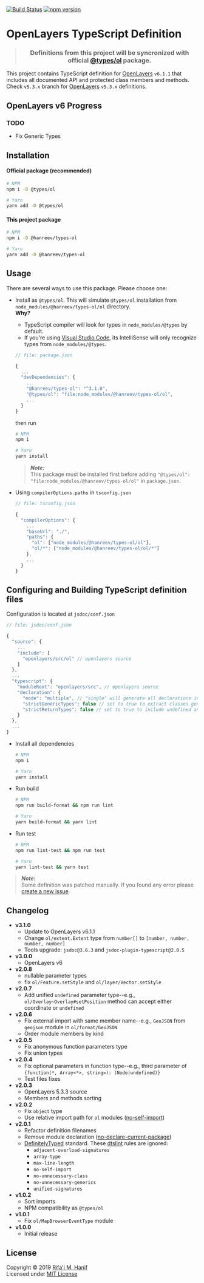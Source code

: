 [![Build Status](https://travis-ci.org/hanreev/types-ol.svg?branch=master)](https://travis-ci.org/hanreev/types-ol)
[![npm version](https://badge.fury.io/js/%40hanreev%2Ftypes-ol.svg)](https://badge.fury.io/js/%40hanreev%2Ftypes-ol)



# OpenLayers TypeScript Definition



> <h3 align="center">Definitions from this project will be syncronized with official <a href="https://www.npmjs.com/package/@types/ol">@types/ol</a> package.</h3>



This project contains TypeScript definition for [OpenLayers](https://openlayers.org/) `v6.1.1` that includes all documented API and protected class members and methods.
Check `v5.3.x` branch for [OpenLayers](https://openlayers.org/) `v5.3.x` definitions.



## OpenLayers v6 Progress

### TODO
- Fix Generic Types


## Installation

#### Official package (recommended)

```bash
# NPM
npm i -D @types/ol

# Yarn
yarn add -D @types/ol
```

#### This project package

```bash
# NPM
npm i -D @hanreev/types-ol

# Yarn
yarn add -D @hanreev/types-ol
```



## Usage

There are several ways to use this package. Please choose one:

- Install as `@types/ol`. This will simulate `@types/ol` installation from `node_modules/@hanreev/types-ol/ol` directory.  
  **Why?**

  - TypeScript compiler will look for types in `node_modules/@types` by default.
  - If you're using [Visual Studio Code](https://code.visualstudio.com/), its IntelliSense will only recognize types from `node_modules/@types`.

  ```js
  // file: package.json

  {
    ...
    "devDependencies": {
      ...
      "@hanreev/types-ol": "^3.1.0",
      "@types/ol": "file:node_modules/@hanreev/types-ol/ol",
      ...
    }
  }
  ```

  then run

  ```bash
  # NPM
  npm i

  # Yarn
  yarn install
  ```

  > **_Note:_**  
  > This package must be installed first before adding `"@types/ol": "file:node_modules/@hanreev/types-ol/ol"` in `package.json`.

- Using `compilerOptions.paths` in `tsconfig.json`

  ```js
  // file: tsconfig.json

  {
    "compilerOptions": {
      ...
      "baseUrl": "./",
      "paths": {
        "ol": ["node_modules/@hanreev/types-ol/ol"],
        "ol/*": ["node_modules/@hanreev/types-ol/ol/*"]
      },
      ...
    }
  }
  ```



## Configuring and Building TypeScript definition files

Configuration is located at `jsdoc/conf.json`

```js
// file: jsdoc/conf.json

{
  "source": {
    ...
    "include": [
      "openlayers/src/ol" // openlayers source
    ]
  },
  ...
  "typescript": {
    "moduleRoot": "openlayers/src", // openlayers source
    "declaration": {
      "mode": "multiple", // "single" will generate all declarations in single index.d.ts file.
      "strictGenericTypes": false // set to true to extract classes generic type from super class, members and methods.
      "strictReturnTypes": false // set to true to include undefined and null return.
    }
  },
  ...
}
```

- Install all dependencies

  ```bash
  # NPM
  npm i

  # Yarn
  yarn install
  ```

- Run build

  ```bash
  # NPM
  npm run build-format && npm run lint

  # Yarn
  yarn build-format && yarn lint
  ```

- Run test

  ```bash
  # NPM
  npm run lint-test && npm run test

  # Yarn
  yarn lint-test && yarn test
  ```

> **_Note:_**  
> Some definition was patched manually. If you found any error please [create a new issue](https://github.com/hanreev/types-ol/issues).



## Changelog

- **v3.1.0**
  - Update to OpenLayers v6.1.1
  - Change `ol/extent.Extent` type from `number[]` to `[number, number, number, number]`
  - Tools upgrade: `jsdoc@3.6.3` and `jsdoc-plugin-typescript@2.0.5`
- **v3.0.0**
  - OpenLayers v6
- **v2.0.8**
  - nullable parameter types
  - fix `ol/Feature.setStyle` and `ol/layer/Vector.setStyle`
- **v2.0.7**
  - Add unified `undefined` parameter type--e.g., `ol/Overlay~Overlay#setPosition` method can accept either coordinate or `undefined`
- **v2.0.6**
  - Fix external import with same member name--e.g., `GeoJSON` from `geojson` module in `ol/format/GeoJSON`
  - Order module members by kind
- **v2.0.5**
  - Fix anonymous function parameters type
  - Fix union types
- **v2.0.4**
  - Fix optional parameters in function type--e.g., third parameter of `{function(*, Array<*>, string=): (Node|undefined)}`
  - Test files fixes
- **v2.0.3**
  - OpenLayers 5.3.3 source
  - Members and methods sorting
- **v2.0.2**
  - Fix `object` type
  - Use relative import path for `ol` modules ([no-self-import](https://github.com/microsoft/dtslint/blob/master/docs/no-self-import.md))
- **v2.0.1**
  - Refactor definition filenames
  - Remove module declaration ([no-declare-current-package](https://github.com/microsoft/dtslint/blob/master/docs/no-declare-current-package.md))
  - [DefinitelyTyped](https://github.com/DefinitelyTyped/DefinitelyTyped) standard. These [dtslint](https://github.com/microsoft/dtslint) rules are ignored:
    - `adjacent-overload-signatures`
    - `array-type`
    - `max-line-length`
    - `no-self-import`
    - `no-unnecessary-class`
    - `no-unnecessary-generics`
    - `unified-signatures`
- **v1.0.2**
  - Sort imports
  - NPM compatibility as `@types/ol`
- **v1.0.1**
  - Fix `ol/MapBrowserEventType` module
- **v1.0.0**
  - Initial release



## License

Copyright &copy; 2019 [Rifa'i M. Hanif](https://github.com/hanreev)  
Licensed under [MIT License](LICENSE)
